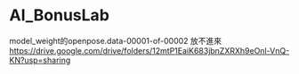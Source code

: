 # AI_BonusLab
model_weight的openpose.data-00001-of-00002 放不進來
https://drive.google.com/drive/folders/12mtP1EaiK683jbnZXRXh9eOnl-VnQ-KN?usp=sharing
